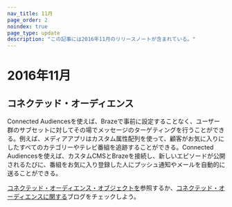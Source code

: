 ```yaml
---
nav_title: 11月
page_order: 2
noindex: true
page_type: update
description: "この記事には2016年11月のリリースノートが含まれている。"
---
```


# 2016年11月

## コネクテッド・オーディエンス

Connected Audiencesを使えば、Brazeで事前に設定することなく、ユーザー群のサブセットに対してその場でメッセージのターゲティングを行うことができる。例えば、メディアアプリはカスタム属性配列を使って、顧客がお気に入りにしたすべてのカテゴリーやテレビ番組を追跡することができる。Connected Audiencesを使えば、カスタムCMSとBrazeを接続し、新しいエピソードが公開されるたびに、番組をお気に入り登録した人にプッシュ通知やメールを自動的に送ることができる。

[コネクテッド・オーディエンス・オブジェクトを][12]参照するか、[コネクテッド・オーディエンスに関する][13]ブログをチェックしよう。

[12]: {{site.baseurl}}/api/objects_filters/connected_audience/
[13]: https://www.braze.com/blog/connected-audiences/
